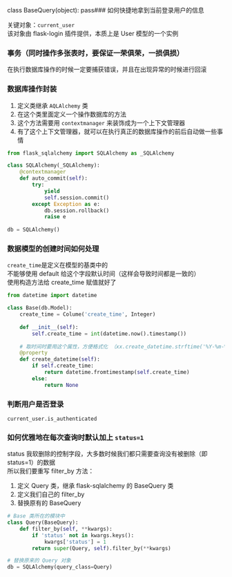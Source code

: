 class BaseQuery(object):
    pass### 如何快捷地拿到当前登录用户的信息

关键对象：`current_user`  
该对象由 flask-login 插件提供，本质上是 User 模型的一个实例

### 事务（同时操作多张表时，要保证一荣俱荣，一损俱损）

在执行数据库操作的时候一定要捕获错误，并且在出现异常的时候进行回滚

### 数据库操作封装

1. 定义类继承 `AQLAlchemy` 类  
2. 在这个类里面定义一个操作数据库的方法  
3. 这个方法需要用 `contextmanager` 来装饰成为一个上下文管理器  
4. 有了这个上下文管理器，就可以在执行真正的数据库操作的前后自动做一些事情  

```python
from flask_sqlalchemy import SQLAlchemy as _SQLAlchemy

class SQLAlchemy(_SQLAlchemy):
    @contextmanager
    def auto_commit(self):
        try:
            yield 
            self.session.commit()
        except Exception as e:
            db.session.rollback()
            raise e
            
db = SQLAlchemy()            
```

### 数据模型的创建时间如何处理

`create_time`是定义在模型的基类中的  
不能够使用 default 给这个字段默认时间（这样会导致时间都是一致的）  
使用构造方法给 create_time 赋值就好了  

```python
from datetime import datetime

class Base(db.Model):
    create_time = Colume('create_time', Integer)
    
    def __init__(self):
        self.create_time = int(datetime.now().timestamp())
    
    # 取时间时要用这个属性，方便格式化 （xx.create_datetime.strftime('%Y-%m-%d')）    
    @property
    def create_datetime(self):
        if self.create_time:
            return datetime.fromtimestamp(self.create_time)
        else:
            return None
```

### 判断用户是否登录

`current_user.is_authenticated`

### 如何优雅地在每次查询时默认加上 `status=1`

status 我软删除的控制字段，大多数时候我们都只需要查询没有被删除（即status=1）的数据  
所以我们要重写 filter_by 方法：  
1. 定义 Query 类，继承 flask-sqlalchemy 的 BaseQuery 类
2. 定义我们自己的 filter_by  
3. 替换原有的 BaseQuery  

```python
# Base 类所在的模块中
class Query(BaseQuery):
    def filter_by(self, **kwargs):
        if 'status' not in kwargs.keys():
            kwargs['status'] = 1
        return super(Query, self).filter_by(**kwargs)

# 替换原来的 Query 对象        
db = SQLAlchemy(query_class=Query)
```